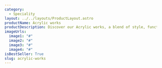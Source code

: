 ```yaml
---
category:
  - Speciality
layout: ../../layouts/ProductLayout.astro
productName: Acrylic works
productDescription: Discover our Acrylic works, a blend of style, functionality, and quality that stands out. Perfect for your everyday needs.
imageUrls:
  image1: "#"
  image2: "#"
  image3: "#"
  image4: "#"
isBestSeller: True
slug: acrylic-works
---
```

